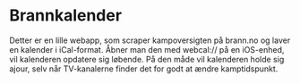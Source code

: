 Brannkalender
=============

Detter er en lille webapp, som scraper kampoversigten på brann.no og laver en kalender i iCal-format. Åbner man den med webcal:// på en iOS-enhed, vil kalenderen opdatere sig løbende. På den måde vil kalenderen holde sig ajour, selv når TV-kanalerne finder det for godt at ændre kamptidspunkt.